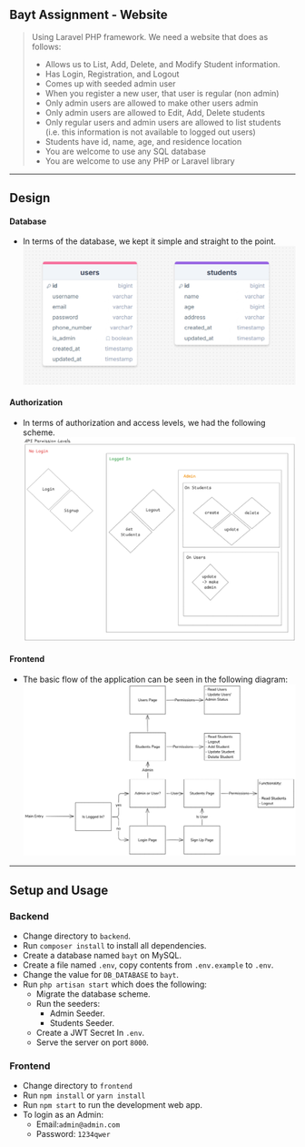 ## Bayt Assignment - Website

> Using Laravel PHP framework. We need a website that does as follows:
> - Allows us to List, Add, Delete, and Modify Student information.
> - Has Login, Registration, and Logout
> - Comes up with seeded admin user
> - When you register a new user, that user is regular (non admin)
> - Only admin users are allowed to make other users admin
> - Only admin users are allowed to Edit, Add, Delete students
> - Only regular users and admin users are allowed to list students (i.e. this information is not available to logged out users)
> - Students have id, name, age, and residence location
> - You are welcome to use any SQL database
> - You are welcome to use any PHP or Laravel library
----
## Design 

#### Database
- In terms of the database, we kept it simple and straight to the point.
![Database Design](assets/Database%20Design.png)

#### Authorization
- In terms of authorization and access levels, we had the following scheme.
![Permissions](assets/Permissions.png)

#### Frontend
- The basic flow of the application can be seen in the following diagram:
![Frontend Design](assets/Frontend%20Design.png)
----
## Setup and Usage

### Backend

- Change directory to `backend`.
- Run `composer install` to install all dependencies.
- Create a database named `bayt` on MySQL.
- Create a file named `.env`, copy contents from `.env.example` to `.env`.
- Change the value for `DB_DATABASE` to `bayt`.
- Run `php artisan start` which does the following:
    - Migrate the database scheme.
    - Run the seeders:
        - Admin Seeder.
        - Students Seeder.
    - Create a JWT Secret In `.env`.
    - Serve the server on port `8000`.

### Frontend

- Change directory to `frontend`
- Run `npm install` or `yarn install`
- Run `npm start` to run the development web app.
- To login as an Admin:
    - Email:`admin@admin.com`
    - Password: `1234qwer`